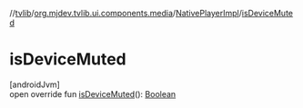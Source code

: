 //[tvlib](../../../index.md)/[org.mjdev.tvlib.ui.components.media](../index.md)/[NativePlayerImpl](index.md)/[isDeviceMuted](is-device-muted.md)

# isDeviceMuted

[androidJvm]\
open override fun [isDeviceMuted](is-device-muted.md)(): [Boolean](https://kotlinlang.org/api/latest/jvm/stdlib/kotlin/-boolean/index.html)
